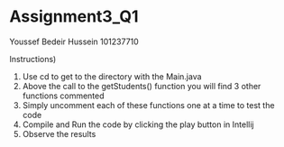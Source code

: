 # Assignment3_Q1

Youssef Bedeir Hussein
101237710

Instructions)

1. Use cd to get to the directory with the Main.java
2. Above the call to the getStudents() function you will find 3 other functions commented
3. Simply uncomment each of these functions one at a time to test the code
4. Compile and Run the code by clicking the play button in Intellij
5. Observe the results
